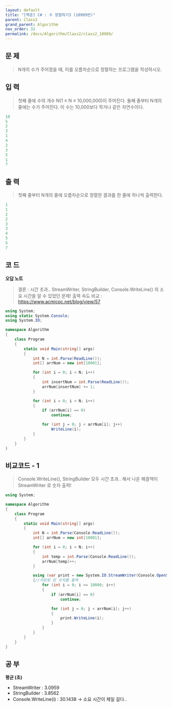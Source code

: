 ```yaml
---
layout: default
title: "[백준] C# : 수 정렬하기3 (10989번)"
parent: Class2
grand_parent: Algorithm
nav_order: 32
permalink: /docs/Algorithm/Class2/class2_10989/
---
```


## 문 제

> N개의 수가 주어졌을 때, 이를 오름차순으로 정렬하는 프로그램을 작성하시오.

## 입 력

> 첫째 줄에 수의 개수 N(1 ≤ N ≤ 10,000,000)이 주어진다. 둘째 줄부터 N개의 줄에는 수가 주어진다. 이 수는 10,000보다 작거나 같은 자연수이다.

```yaml
10
5
2
3
1
4
2
3
5
1
7
```

## 출 력

> 첫째 줄부터 N개의 줄에 오름차순으로 정렬한 결과를 한 줄에 하나씩 출력한다.

```yaml
1
1
2
2
3
3
4
5
5
7
```

## 코 드

**오답 노트**

> 결론 : 시간 초과..
> StreamWriter, StringBuilder, Console.WriteLine() 의 소요 시간을 알 수 있었던 문제!
> 출력 속도 비교 : https://www.acmicpc.net/blog/view/57

<div class="code-example" markdown="1">

```csharp
using System;
using static System.Console;
using System.IO;

namespace Algorithm
{
    class Program
    {
        static void Main(string[] args)
        {
            int N = int.Parse(ReadLine());
            int[] arrNum = new int[10001];

            for (int i = 0; i < N; i++)
            {
                int insertNum = int.Parse(ReadLine());
                arrNum[insertNum] += 1;
            }

            for (int i = 0; i < N; i++)
            {
                if (arrNum[i] == 0)
                    continue;

                for (int j = 0; j < arrNum[i]; j++)
                    WriteLine(i);
            }
        }
    }
}
```

</div>

## 비교코드 - 1

> Console.WriteLine(), StringBuilder 모두 시간 초과..
> 해서 나온 해결책이 StreamWriter 로 숫자 출력!

<div class="code-example" markdown="1">

```csharp
using System;

namespace Algorithm
{
    class Program
    {
        static void Main(string[] args)
        {
            int N = int.Parse(Console.ReadLine());
            int[] arrNum = new int[10001];

            for (int i = 0; i < N; i++)
            {
                int temp = int.Parse(Console.ReadLine());
                arrNum[temp]++;
            }

            using (var print = new System.IO.StreamWriter(Console.OpenStandardOutput()))
            {//카운팅 된 숫자를 출력             
                for (int i = 0; i <= 10000; i++)
                {
                    if (arrNum[i] == 0)
                        continue;

                    for (int j = 0; j < arrNum[i]; j++)
                    {
                        print.WriteLine(i);
                    }
                }
            }
        }
    }
}

```

</div>

## 공 부

**평균 (초)**

- StreamWriter : 3.0959
- StringBuilder : 3.8562
- Console.WriteLine(i) : 30.1438 -> 소요 시간이 제일 길다..
